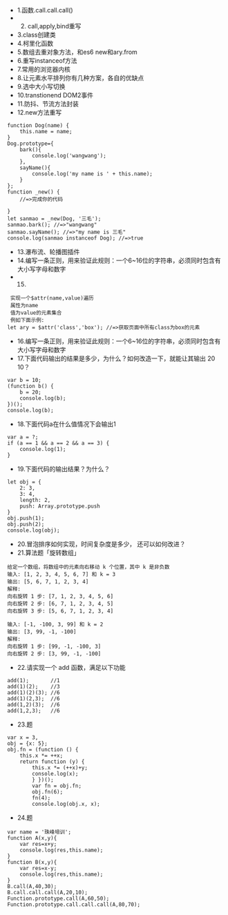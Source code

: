- 1.函数.call.call.call()
- 2. call,apply,bind重写
- 3.class创建类
- 4.柯里化函数
- 5.数组去重对象方法，和es6 new和ary.from
- 6.重写instanceof方法
- 7.常用的浏览器内核
- 8.让元素水平排列你有几种方案，各自的优缺点
- 9.选中大小写切换
- 10.transtionend   DOM2事件
- 11.防抖、节流方法封装
- 12.new方法重写
```
function Dog(name) {
    this.name = name;
}
Dog.prototype={
    bark(){
        console.log('wangwang');
    },
    sayName(){
        console.log('my name is ' + this.name);
    }
};
function _new() {
    //=>完成你的代码
    
}
let sanmao = _new(Dog, '三毛');
sanmao.bark(); //=>"wangwang"
sanmao.sayName(); //=>"my name is 三毛"
console.log(sanmao instanceof Dog); //=>true
```

- 13.瀑布流、轮播图插件
- 14.编写一条正则，用来验证此规则：一个6~16位的字符串，必须同时包含有大小写字母和数字
- 15.
```
 实现一个$attr(name,value)遍历
 属性为name
 值为value的元素集合 
 例如下面示例:
let ary = $attr('class','box'); //=>获取页面中所有class为box的元素
```
- 16.编写一条正则，用来验证此规则：一个6~16位的字符串，必须同时包含有大小写字母和数字
- 17.下面代码输出的结果是多少，为什么？如何改造一下，就能让其输出 20 10？
```
var b = 10;
(function b() {
    b = 20;
    console.log(b);
})();
console.log(b);
```
- 18.下面代码a在什么值情况下会输出1
```
var a = ?;
if (a == 1 && a == 2 && a == 3) {
    console.log(1);
}
```
- 19.下面代码的输出结果？为什么？
```
let obj = {
    2: 3,
    3: 4,
    length: 2,
    push: Array.prototype.push
}
obj.push(1);
obj.push(2);
console.log(obj);
```
- 20.冒泡排序如何实现，时间复杂度是多少， 还可以如何改进？
- 21.算法题「旋转数组」
```
给定一个数组，将数组中的元素向右移动 k 个位置，其中 k 是非负数
输入: [1, 2, 3, 4, 5, 6, 7] 和 k = 3
输出: [5, 6, 7, 1, 2, 3, 4]
解释:
向右旋转 1 步: [7, 1, 2, 3, 4, 5, 6]
向右旋转 2 步: [6, 7, 1, 2, 3, 4, 5]
向右旋转 3 步: [5, 6, 7, 1, 2, 3, 4]
​
输入: [-1, -100, 3, 99] 和 k = 2
输出: [3, 99, -1, -100]
解释: 
向右旋转 1 步: [99, -1, -100, 3]
向右旋转 2 步: [3, 99, -1, -100] 
```
- 22.请实现一个 add 函数，满足以下功能
```
add(1);       //1
add(1)(2);    //3
add(1)(2)(3); //6
add(1)(2,3);  //6
add(1,2)(3);  //6
add(1,2,3);   //6
```
- 23.题
```
var x = 3,    
obj = {x: 5}; 
obj.fn = (function () {    
	this.x *= ++x;    
	return function (y) {        
		this.x *= (++x)+y;        
		console.log(x);    
		} })(); 
		var fn = obj.fn; 
		obj.fn(6); 
		fn(4); 
		console.log(obj.x, x);

``` 
- 24.题
```
var name = '珠峰培训';
function A(x,y){
    var res=x+y;
    console.log(res,this.name);
}
function B(x,y){
    var res=x-y;
    console.log(res,this.name);
}
B.call(A,40,30);
B.call.call.call(A,20,10);
Function.prototype.call(A,60,50);
Function.prototype.call.call.call(A,80,70);
```
